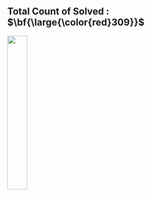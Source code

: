 ## Total Count of Solved : $\bf{\large{\color{red}309}}$

<img src="https://github.com/LeeHyungJoo/Lecture_AlgorithmTraining/assets/18459652/fdb13b6c-c7f2-4972-9d8a-e564fd5a850a" width="30%" height="30%"/>
